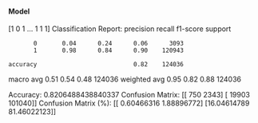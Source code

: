 #### Model
[1 0 1 ... 1 1 1]
Classification Report:
              precision    recall  f1-score   support

           0       0.04      0.24      0.06      3093
           1       0.98      0.84      0.90    120943

    accuracy                           0.82    124036
   macro avg       0.51      0.54      0.48    124036
weighted avg       0.95      0.82      0.88    124036

Accuracy: 0.8206488438840337
Confusion Matrix:
[[   750   2343]
 [ 19903 101040]]
Confusion Matrix (%):
[[ 0.60466316  1.88896772]
 [16.04614789 81.46022123]]
